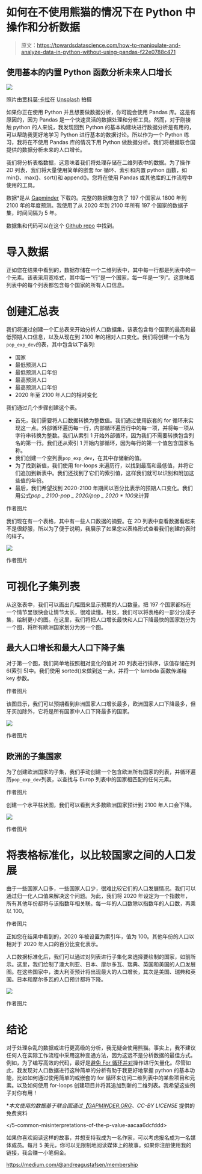 # 如何在不使用熊猫的情况下在 Python 中操作和分析数据

> 原文：<https://towardsdatascience.com/how-to-manipulate-and-analyze-data-in-python-without-using-pandas-f22e0788c471>

## 使用基本的内置 Python 函数分析未来人口增长

![](img/59d72018e790e0a481bd4f7170013ace.png)

照片由[贾科莫·卡拉](https://unsplash.com/@giacomocarra?utm_source=medium&utm_medium=referral)在 [Unsplash](https://unsplash.com?utm_source=medium&utm_medium=referral) 拍摄

如果你正在使用 Python 并且想要做数据分析，你可能会使用 Pandas 库。这是有原因的，因为 Pandas 是一个快速灵活的数据处理和分析工具。然而，对于刚接触 python 的人来说，我发现回到 Python 的基本构建块进行数据分析是有用的，可以帮助我更好地学习 Python 进行基本的数据讨论。所以作为一个 Python 练习，我将在不使用 Pandas 库的情况下用 Python 做数据分析。我们将根据联合国提供的数据分析未来的人口增长。

我们将分析表格数据，这意味着我们将处理存储在二维列表中的数据。为了操作 2D 列表，我们将大量使用简单的嵌套 for 循环、索引和内置 python 函数，如 min()、max()、sort()和 append()。您将在使用 Pandas 或其他库的工作流程中使用的工具。

数据*是从 [Gapminder](https://www.gapminder.org/data/documentation/gd003/) 下载的。完整的数据集包含了 197 个国家从 1800 年到 2100 年的年度预测。我使用了从 2020 年到 2100 年所有 197 个国家的数据子集，时间间隔为 5 年。

数据集和代码可以在这个 [Github repo](https://github.com/TalkingDataScience/analyze_data_without_pandas) 中找到。

# 导入数据

正如您在结果中看到的，数据存储在一个二维列表中，其中每一行都是列表中的一个元素。该表采用宽格式，其中每一“行”是一个国家，每一年是一“列”。这意味着列表中的每个列表都包含每个国家的所有人口信息。

# 创建汇总表

我们将通过创建一个汇总表来开始分析人口数据集，该表包含每个国家的最高和最低预期人口信息，以及从现在到 2100 年的相对人口变化。我们将创建一个名为`pop_exp_dev`的表，其中包含以下各列:

*   国家
*   最低预测人口
*   最低预测人口年份
*   最高预测人口
*   最高预测人口年份
*   2020 年至 2100 年人口的相对变化

我们通过几个步骤创建这个表。

*   首先，我们需要将人口数据转换为整数值。我们通过使用嵌套的 for 循环来实现这一点。外部循环遍历每一行，内部循环遍历行中的每一项，并将每一项从字符串转换为整数。我们从索引 1 开始外部循环，因为我们不需要转换包含列名的第一行。我们还从索引 1 开始内部循环，因为每行的第一个值包含国家名称。
*   我们创建一个空列表`pop_exp_dev`，在其中存储新的值。
*   为了找到新值，我们使用 for-loops 来遍历行，以找到最高和最低值，并将它们追加到新表中。我们还找到了它们的索引值，这样我们就可以识别和附加这些值的年份。
*   最后，我们希望找到 2020-2100 年期间以百分比表示的预期人口变化。我们用公式*pop _ 2100-pop _ 2020/pop _ 2020 * 100*来计算

作者图片

我们现在有一个表格，其中有一些人口数据的摘要。在 2D 列表中查看数据看起来不是很舒服，所以为了便于说明，我展示了如果您以表格形式查看我们创建的表时的样子。

![](img/2d8a8960a4d630a3406c34c203b33d43.png)

作者图片

# 可视化子集列表

从这张表中，我们可以画出几幅图来显示预期的人口数量。把 197 个国家都标在一个情节里很快会让情节太长，很难读懂。相反，我们可以将表格的一部分分成子集，绘制更小的图。在这里，我们将把人口增长最快和人口下降最快的国家划分为一个图，将所有欧洲国家划分为另一个图。

## 最大人口增长和最大人口下降子集

对于第一个图，我们简单地按照相对变化的值对 2D 列表进行排序，该值存储在列 6(索引 5)中。我们使用 sorted()来做到这一点，并将一个 lambda 函数传递给 key 参数。

作者图片

该图显示，我们可以预期看到非洲国家人口增长最多，欧洲国家人口下降最多，但牙买加除外，它将是所有国家中人口下降最多的国家。

![](img/4b75f4104209b98475b0adcd56b51d31.png)

作者图片

## 欧洲的子集国家

为了创建欧洲国家的子集，我们手动创建一个包含欧洲所有国家的列表，并循环遍历`pop_exp_dev`列表，以查找与 Europ 列表中的国家相匹配的任何元素。

作者图片

创建一个水平柱状图，我们可以看到大多数欧洲国家预计到 2100 年人口会下降。

![](img/c1128b10a7a7b59d7fd50c8af6e0037a.png)

作者图片

# 将表格标准化，以比较国家之间的人口发展

由于一些国家人口多，一些国家人口少，很难比较它们的人口发展情况。我们可以通过归一化人口值来解决这个问题。为此，我们将 2020 年设定为一个指数年，所有其他年份都将与该指数年相关联。每一年的人口数除以指数年的人口数，再乘以 100。

作者图片

正如您在结果中看到的，2020 年被设置为索引年，值为 100。其他年份的人口以相对于 2020 年人口的百分比变化表示。

人口数据标准化后，我们可以通过对列表进行子集化来选择要绘制的国家，如前所示。这里，我们绘制了澳大利亚、日本、摩尔多瓦、瑞典、英国和美国的人口发展图。在这些国家中，澳大利亚预计将出现最大的人口增长，其次是美国、瑞典和英国。日本和摩尔多瓦的人口预计都将下降。

![](img/82ead293ebfcf67321a864ac030042b7.png)

作者图片

# 结论

对于处理杂乱的数据或进行更高级的分析，我无疑会使用熊猫。事实上，我不建议任何人在实际工作流程中采用这种变通方法，因为这远不是分析数据的最佳方式。例如，为了编写高效的代码，最好是[避免 For 循环并对](/why-you-should-vectorize-your-code-in-r-d7df86ebc9b7)操作进行矢量化。尽管如此，我发现对人口数据进行这种简单的分析有助于我更好地掌握 python 的基本功能，比如如何通过使用简单的或嵌套的 for 循环来访问二维列表中的某些项目和元素。以及如何使用 for-loops 创建项目并将其追加到新的二维列表。我希望这些例子对你有用！

**本文使用的数据基于联合国通过*[*【GAPMINDER.ORG*](https://www.gapminder.org/)*、CC-BY LICENSE* 提供的免费资料

</why-you-should-vectorize-your-code-in-r-d7df86ebc9b7>  </how-to-easily-access-and-download-public-data-from-national-statistical-institutions-dab9f2e6a18f>  </5-common-misinterpretations-of-the-p-value-aacaa6dcfddd>  

如果你喜欢阅读这样的故事，并想支持我成为一名作家，可以考虑报名成为一名媒体成员。每月 5 美元，你可以无限制地阅读媒体上的故事。如果你注册使用我的链接，我会赚一小笔佣金。

<https://medium.com/@andreagustafsen/membership> 